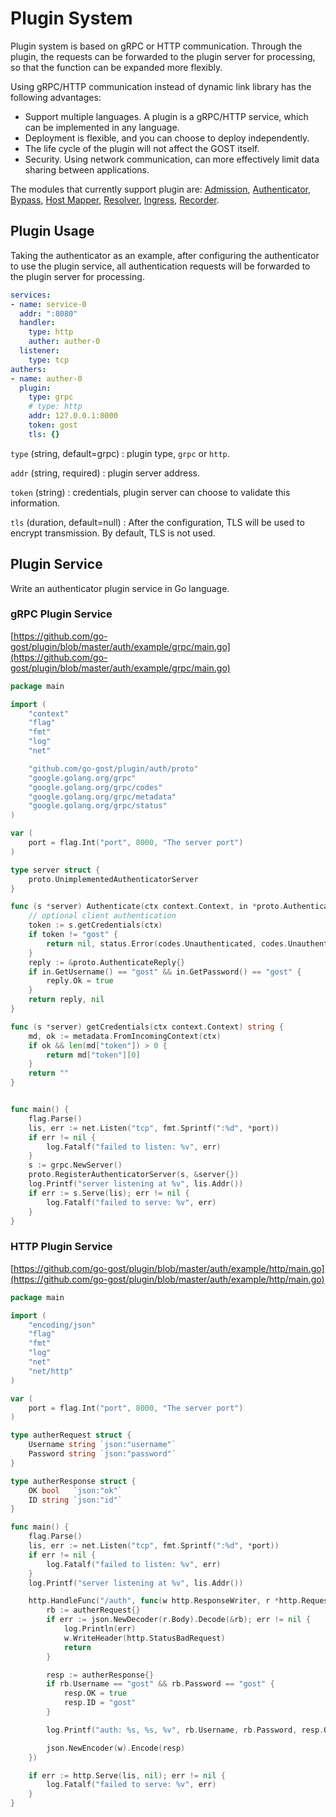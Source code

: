 # Plugin System

Plugin system is based on gRPC or HTTP communication. Through the plugin, the requests can be forwarded to the plugin server for processing, so that the function can be expanded more flexibly.

Using gRPC/HTTP communication instead of dynamic link library has the following advantages:

* Support multiple languages. A plugin is a gRPC/HTTP service, which can be implemented in any language.
* Deployment is flexible, and you can choose to deploy independently.
* The life cycle of the plugin will not affect the GOST itself.
* Security. Using network communication, can more effectively limit data sharing between applications.

The modules that currently support plugin are: [Admission](/en/concepts/admission/), [Authenticator](/en/concepts/auth/), [Bypass](/en/concepts/bypass/), [Host Mapper](/en/concepts/hosts/), [Resolver](/en/concepts/resolver/), [Ingress](/en/concepts/ingress/), [Recorder](/en/concepts/recorder/).

## Plugin Usage

Taking the authenticator as an example, after configuring the authenticator to use the plugin service, all authentication requests will be forwarded to the plugin server for processing.

```yaml
services:
- name: service-0
  addr: ":8080"
  handler:
    type: http
    auther: auther-0
  listener:
    type: tcp
authers:
- name: auther-0
  plugin:
    type: grpc
	# type: http
    addr: 127.0.0.1:8000
	token: gost
    tls: {}
```

`type` (string, default=grpc)
:    plugin type, `grpc` or `http`.

`addr` (string, required)
:    plugin server address.

`token` (string)
:    credentials, plugin server can choose to validate this information.

`tls` (duration, default=null)
:    After the configuration, TLS will be used to encrypt transmission. By default, TLS is not used.

## Plugin Service

Write an authenticator plugin service in Go language.

### gRPC Plugin Service

[https://github.com/go-gost/plugin/blob/master/auth/example/grpc/main.go](https://github.com/go-gost/plugin/blob/master/auth/example/grpc/main.go)

```go
package main

import (
	"context"
	"flag"
	"fmt"
	"log"
	"net"

	"github.com/go-gost/plugin/auth/proto"
	"google.golang.org/grpc"
	"google.golang.org/grpc/codes"
	"google.golang.org/grpc/metadata"
	"google.golang.org/grpc/status"
)

var (
	port = flag.Int("port", 8000, "The server port")
)

type server struct {
	proto.UnimplementedAuthenticatorServer
}

func (s *server) Authenticate(ctx context.Context, in *proto.AuthenticateRequest) (*proto.AuthenticateReply, error) {
	// optional client authentication
	token := s.getCredentials(ctx)
	if token != "gost" {
		return nil, status.Error(codes.Unauthenticated, codes.Unauthenticated.String())
	}
	reply := &proto.AuthenticateReply{}
	if in.GetUsername() == "gost" && in.GetPassword() == "gost" {
		reply.Ok = true
	}
	return reply, nil
}

func (s *server) getCredentials(ctx context.Context) string {
	md, ok := metadata.FromIncomingContext(ctx)
	if ok && len(md["token"]) > 0 {
		return md["token"][0]
	}
	return ""
}


func main() {
	flag.Parse()
	lis, err := net.Listen("tcp", fmt.Sprintf(":%d", *port))
	if err != nil {
		log.Fatalf("failed to listen: %v", err)
	}
	s := grpc.NewServer()
	proto.RegisterAuthenticatorServer(s, &server{})
	log.Printf("server listening at %v", lis.Addr())
	if err := s.Serve(lis); err != nil {
		log.Fatalf("failed to serve: %v", err)
	}
}
```

### HTTP Plugin Service

[https://github.com/go-gost/plugin/blob/master/auth/example/http/main.go](https://github.com/go-gost/plugin/blob/master/auth/example/http/main.go)

```go
package main

import (
	"encoding/json"
	"flag"
	"fmt"
	"log"
	"net"
	"net/http"
)

var (
	port = flag.Int("port", 8000, "The server port")
)

type autherRequest struct {
	Username string `json:"username"`
	Password string `json:"password"`
}

type autherResponse struct {
	OK bool   `json:"ok"`
	ID string `json:"id"`
}

func main() {
	flag.Parse()
	lis, err := net.Listen("tcp", fmt.Sprintf(":%d", *port))
	if err != nil {
		log.Fatalf("failed to listen: %v", err)
	}
	log.Printf("server listening at %v", lis.Addr())

	http.HandleFunc("/auth", func(w http.ResponseWriter, r *http.Request) {
		rb := autherRequest{}
		if err := json.NewDecoder(r.Body).Decode(&rb); err != nil {
			log.Println(err)
			w.WriteHeader(http.StatusBadRequest)
			return
		}

		resp := autherResponse{}
		if rb.Username == "gost" && rb.Password == "gost" {
			resp.OK = true
			resp.ID = "gost"
		}

		log.Printf("auth: %s, %s, %v", rb.Username, rb.Password, resp.OK)

		json.NewEncoder(w).Encode(resp)
	})

	if err := http.Serve(lis, nil); err != nil {
		log.Fatalf("failed to serve: %v", err)
	}
}
```
